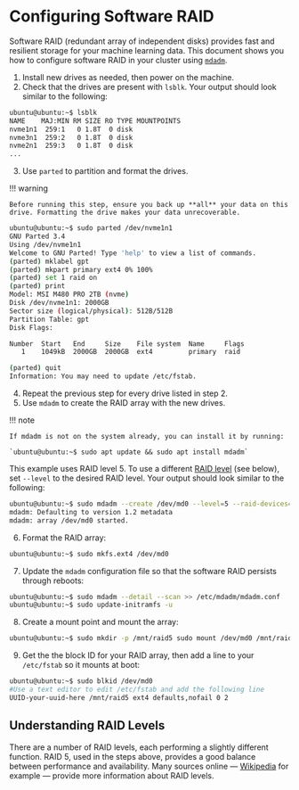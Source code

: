 # Configuring Software RAID

Software RAID (redundant array of independent disks) provides fast and resilient storage for your machine learning data. This document shows you how to configure software RAID in your cluster using [`mdadm`](https://linux.die.net/man/8/mdadm).

1. Install new drives as needed, then power on the machine.
2. Check that the drives are present with `lsblk`. Your output should look similar to the following:

```bash
ubuntu@ubuntu:~$ lsblk
NAME    MAJ:MIN RM SIZE RO TYPE MOUNTPOINTS
nvme1n1  259:1   0 1.8T  0 disk 
nvme3n1  259:2   0 1.8T  0 disk 
nvme2n1  259:3   0 1.8T  0 disk
... 
```

3. Use `parted` to partition and format the drives.&#x20;

!!! warning

    Before running this step, ensure you back up **all** your data on this drive. Formatting the drive makes your data unrecoverable.

```bash
ubuntu@ubuntu:~$ sudo parted /dev/nvme1n1 
GNU Parted 3.4 
Using /dev/nvme1n1 
Welcome to GNU Parted! Type 'help' to view a list of commands. 
(parted) mklabel gpt 
(parted) mkpart primary ext4 0% 100% 
(parted) set 1 raid on 
(parted) print 
Model: MSI M480 PRO 2TB (nvme) 
Disk /dev/nvme1n1: 2000GB 
Sector size (logical/physical): 512B/512B 
Partition Table: gpt 
Disk Flags: 

Number  Start   End     Size    File system  Name     Flags 
   1    1049kB  2000GB  2000GB  ext4         primary  raid 

(parted) quit 
Information: You may need to update /etc/fstab.
```

4. Repeat the previous step for every drive listed in step 2.
5. Use `mdadm` to create the RAID array with the new drives.&#x20;

!!! note

    If mdadm is not on the system already, you can install it by running:

    `ubuntu@ubuntu:~$ sudo apt update && sudo apt install mdadm`

This example uses RAID level 5. To use a different [RAID level](https://en.wikipedia.org/wiki/Standard\_RAID\_levels) (see below), set `--level` to the desired RAID level. Your output should look similar to the following:

```bash
ubuntu@ubuntu:~$ sudo mdadm --create /dev/md0 --level=5 --raid-devices=3 /dev/nvme1n1p1 /dev/nvme2n1p1 /dev/nvme3n1p1
mdadm: Defaulting to version 1.2 metadata
mdadm: array /dev/md0 started.
```

6. Format the RAID array:

```bash
ubuntu@ubuntu:~$ sudo mkfs.ext4 /dev/md0
```

7. Update the `mdadm` configuration file so that the software RAID persists through reboots:

```bash
ubuntu@ubuntu:~$ sudo mdadm --detail --scan >> /etc/mdadm/mdadm.conf 
ubuntu@ubuntu:~$ sudo update-initramfs -u
```

8. Create a mount point and mount the array:

```bash
ubuntu@ubuntu:~$ sudo mkdir -p /mnt/raid5 sudo mount /dev/md0 /mnt/raid5
```

9. Get the the block ID for your RAID array, then add a line to your `/etc/fstab` so it mounts at boot:

```bash
ubuntu@ubuntu:~$ sudo blkid /dev/md0
#Use a text editor to edit /etc/fstab and add the following line
UUID-your-uuid-here /mnt/raid5 ext4 defaults,nofail 0 2
```

## Understanding RAID Levels

There are a number of RAID levels, each performing a slightly different function. RAID 5, used in the steps above, provides a good balance between performance and availability. Many sources online — [Wikipedia](https://en.wikipedia.org/wiki/Standard\_RAID\_levels) for example — provide more information about RAID levels.
